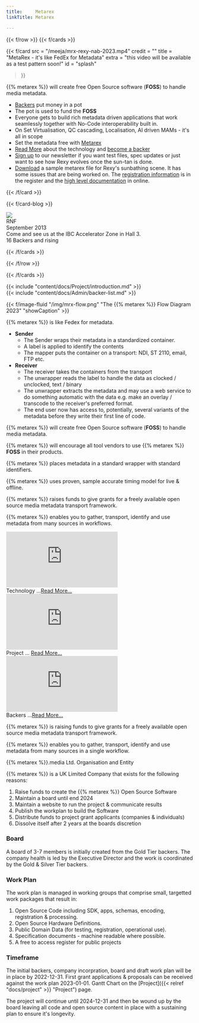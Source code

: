 ```yaml
---
title:     Metarex
linkTitle: Metarex

---
```

<!-- ###  Row boundary ##################################################### -->
{{< f/row                                                                    >}}
{{< f/cards                                                                  >}}

<!-- --- card -------------------------------------------------------------  -->
{{< f/card
      src =  "/meeja/mrx-rexy-nab-2023.mp4"
      credit   =  ""
      title    =  "MetaRex - it's like FedEx for Metadata"
      extra    =  "this video will be available as a test pattern soon!"
      id       =  "splash"
 >}}

{{% metarex %}} will create free Open Source software (**FOSS**) to handle media
metadata.

* [Backers](/docs/project/backers) put money in a pot
* The pot is used to fund the **FOSS**
* Everyone gets to build rich metadata driven applications that work seamlessly
  together with No-Code interoperability built in.
* On Set Virtualisation, QC cascading, Localisation, AI driven MAMs - it's all
  in scope
* Set the metadata free with [Metarex](/contact)
* [Read More](/docs/technology/) about the technology and [become a
  backer](/docs/project/backers/)
* [Sign up](/contact) to our newsletter if you want test files, spec updates or
  just want to see how Rexy evolves once the sun-tan is done.
* [Download](/downloads/samples/rexy_sunbathe_mrx.zip) a sample metarex file for
  Rexy's sunbathing scene. It has some issues that are being worked on. The
  [registration information](/ui/reg/MRX.123.456.789.def) is in the register and
  the [high level documentation]() in online.

{{< /f/card >}}

<!-- --- card -------------------------------------------------------------  -->

{{< f/card-blog >}}

<!-- --- card -------------------------------------------------------------  -->

<div class="ui card">
  <div class="image">
    <img src="/img/event/ibc2023-rnf-web.png">
  </div>
  <div class="content">
    <a class="header">RNF</a>
    <div class="meta">
      <span class="date">September 2013</span>
    </div>
    <div class="description">
      Come and see us at the IBC Accelerator Zone in Hall 3.
    </div>
  </div>
  <div class="extra content">
    <a>
      <i class="user icon"></i>
      16 Backers and rising
    </a>
  </div>
</div>

{{< /f/cards                                                                 >}}

{{< /f/row                                                                   >}}

{{< /f/cards                                                                 >}}
<!-- ###  Row boundary ##################################################### -->
<!--  Introduction --------------------------------------------------------  -->

<div class="ui padded olive segment">
{{<   include    "content/docs/Project/introduction.md" >}}
</div>

<!-- ###  Row boundary ##################################################### -->
<!--  Backer List ---------------------------------------------------------  -->

<div class="ui padded olive segment">
{{<   include    "content/docs/Admin/backer-list.md" >}}
</div>

<!--  Flow chart ----------------------------------------------------------  -->

<div class="ui padded purple segment">

{{< f/image-fluid "/img/mrx-flow.png" "The {{% metarex %}} Flow Diagram 2023" "showCaption" >}}

{{% metarex %}} is like Fedex for metadata.

* **Sender**
  * The Sender wraps their metadata in a standardized container.
  * A label is applied to identify the contents
  * The mapper puts the container on a transport: NDI, ST 2110, email, FTP etc.
* **Receiver**
  * The receiver takes the containers from the transport
  * The unwrapper reads the label to handle the data as clocked / unclocked,
    text / binary
  * The unwrapper extracts the metadata and may use a web service to do something
    automatic with the data e.g. make an overlay / transcode to the receiver's
    preferred format.
  * The end user now has access to, potentially, several variants of the metadata
    before they write their first line of code.

</div>

<!--  Goals ---------------------------------------------------------------  -->

<div class="ui center aligned raised olive segment">

{{% metarex %}} will create free Open Source software (**FOSS**) to handle media metadata.

{{% metarex %}} will encourage all tool vendors to use {{% metarex %}} **FOSS** in their products.

{{% metarex %}} places metadata in a standard wrapper with standard identifiers.

{{% metarex %}} uses proven, sample accurate timing model for live & offline.

{{% metarex %}} raises funds to give grants for a freely available open source
  media metadata transport framework.

{{% metarex %}} enables you to gather, transport, identify and use metadata from
  many sources in workflows.
</div>

<!--  Videos --------------------------------------------------------------  -->

<div class="ui stackable horizontal segments">
  <div class="ui blue segment">
  <iframe src="https://player.vimeo.com/video/755662848?h=f9146636bd&autoplay=0&loop=0&quality=540p&responsive=1"
  title="Tech" frameborder="0" allow="autoplay; fullscreen; picture-in-picture" allowfullscreen></iframe>
  <div class="ui bottom attached message">Technology ...<a href="/docs/technology">Read More...</a></div>
  </div>
  <div class="ui purple segment">
    <iframe src="https://player.vimeo.com/video/754810227?h=f9146636bd&autoplay=0&loop=0&quality=540p&responsive=1"
  title="Tech" frameborder="0" allow="autoplay; fullscreen; picture-in-picture" allowfullscreen></iframe>
  <div class="ui bottom attached message">Project ... <a href="/docs/overview">Read More...</a></div>
  </div>
  <div class="ui olive segment">
    <iframe src="https://player.vimeo.com/video/755661985?h=f9146636bd&autoplay=0&loop=0&quality=540p&responsive=1"
  title="Tech" frameborder="0" allow="autoplay; fullscreen; picture-in-picture" allowfullscreen></iframe>

  <div class="ui bottom attached message">Backers ...<a href="/docs/project/backers">Read More...</a></div>
  </div>
</div>

<!--  ---------------------------------------------------------------------  -->

<div class="ui center aligned raised olive segment">

{{% metarex %}} is raising funds to give grants for a freely
available open source media metadata transport framework.

{{% metarex %}} enables you to gather, transport, identify and use metadata from
many sources in a single workflow.

</div>

<!--  ---------------------------------------------------------------------  -->

<div class="ui small purple segment">

<div class="ui center sligned purple message">
<div class="header"> {{% metarex %}}.media Ltd. Organisation and Entity</div>
</div>

{{% metarex %}} is a UK Limited Company that exists for the following
reasons:

1. Raise funds to create the {{% metarex %}} Open Source Software
2. Maintain a board until end 2024
3. Maintain a website to run the project & communicate results
4. Publish the workplan to build the Software
5. Distribute funds to project grant applicants (companies & individuals)
6. Dissolve itself after 2 years at the boards discretion

### Board

A board of 3-7 members is initially created from the Gold Tier backers. The
company health is led by the Executive Director and the work is coordinated
by the Gold & Silver Tier backers.

### Work Plan

The work plan is managed in working groups that comprise small, targetted work
packages that result in:

1. Open Source Code including SDK, apps, schemas, encoding, registration &
   processing.
1. Open Source Hardware Definitions.
1. Public Domain Data (for testing, registration, operational use).
1. Specification documents - machine readable where possible.
1. A free to access register for public projects

### Timeframe

The initial backers, company incorpration, board and draft work plan will be in
place by 2022-12-31. First grant applications & proposals can be received
against the work plan 2023-01-01. Gantt Chart on the
[Project]({{< relref "docs/project" >}} "Project")
page.

The project will continue until 2024-12-31 and then be wound up by the board
leaving all code and open source content in place with a sustaining plan to
ensure it's longevity.

</div>
